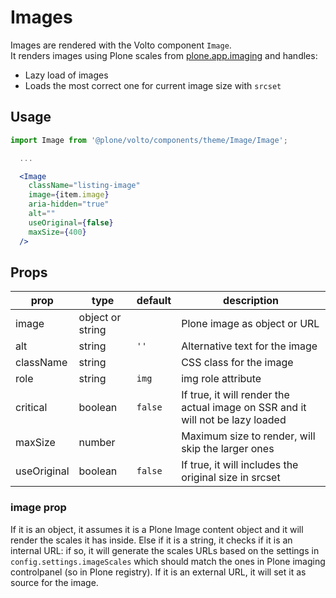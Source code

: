 # Images

Images are rendered with the Volto component `Image`.  
It renders images using Plone scales from [plone.app.imaging](https://github.com/plone/plone.app.imaging) and handles:

- Lazy load of images
- Loads the most correct one for current image size with `srcset`

## Usage

```jsx
import Image from '@plone/volto/components/theme/Image/Image';

  ...

  <Image
    className="listing-image"
    image={item.image}
    aria-hidden="true"
    alt=""
    useOriginal={false}
    maxSize={400}
  />
```

## Props

| prop        | type             | default | description                                                                    |
| ----------- | ---------------- | ------- | ------------------------------------------------------------------------------ |
| image       | object or string |         | Plone image as object or URL                                                   |
| alt         | string           | `''`    | Alternative text for the image                                                 |
| className   | string           |         | CSS class for the image                                                        |
| role        | string           | `img`   | img role attribute                                                             |
| critical    | boolean          | `false` | If true, it will render the actual image on SSR and it will not be lazy loaded |
| maxSize     | number           |         | Maximum size to render, will skip the larger ones                              |
| useOriginal | boolean          | `false` | If true, it will includes the original size in srcset                          |

### image prop

If it is an object, it assumes it is a Plone Image content object and it will render the scales it has inside.
Else if it is a string, it checks if it is an internal URL: if so, it will generate the scales URLs based on the settings in `config.settings.imageScales` which should match the ones in Plone imaging controlpanel (so in Plone registry).
If it is an external URL, it will set it as source for the image.
